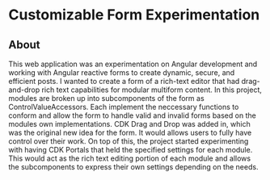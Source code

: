# Customizable Form Experimentation

## About

This web application was an experimentation on Angular development and working with Angular reactive forms to create dynamic, secure, and efficient posts. I wanted to create a form of a rich-text editor that had drag-and-drop rich text capabilities for modular multiform content. In this project, modules are broken up into subcomponents of the form as ControlValueAccessors. Each implement the neccessary functions to conform and allow the form to handle valid and invalid forms based on the modules own implementations. CDK Drag and Drop was added in, which was the original new idea for the form. It would allows users to fully have control over their work. On top of this, the project started experimenting with having CDK Portals that held the specified settings for each module. This would act as the rich text editing portion of each module and allows the subcomponents to express their own settings depending on the needs.


